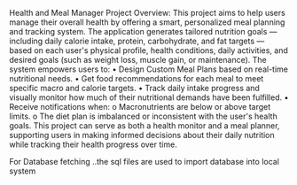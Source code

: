 Health and Meal Manager
Project Overview: This project aims to help users manage their overall health by offering a smart, personalized meal planning and tracking system. The application generates tailored nutrition goals — including daily calorie intake, protein, carbohydrate, and fat targets — based on each user's physical profile, health conditions, daily activities, and desired goals (such as weight loss, muscle gain, or maintenance).
The system empowers users to:
•	Design Custom Meal Plans based on real-time nutritional needs.
•	Get food recommendations for each meal to meet specific macro and calorie targets.
•	Track daily intake progress and visually monitor how much of their nutritional demands have been fulfilled.
•	Receive notifications when:
o	Macronutrients are below or above target limits.
o	The diet plan is imbalanced or inconsistent with the user's health goals.
This project can serve as both a health monitor and a meal planner, supporting users in making informed decisions about their daily nutrition while tracking their health progress over time.

For Database fetching ..the sql files are used to import database into local system
